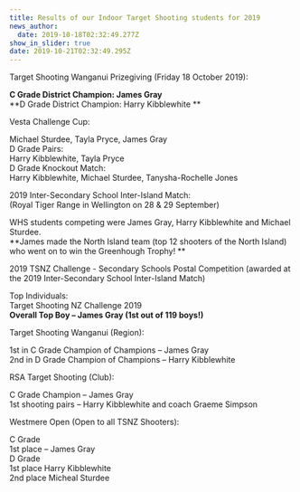 ```yaml
---
title: Results of our Indoor Target Shooting students for 2019
news_author:
  date: 2019-10-18T02:32:49.277Z
show_in_slider: true
date: 2019-10-21T02:32:49.295Z
---
```

Target Shooting Wanganui Prizegiving (Friday 18 October 2019):
  
**C Grade District Champion: James Gray**  
**D Grade District Champion: Harry Kibblewhite**

Vesta Challenge Cup:
  
Michael Sturdee, Tayla Pryce, James Gray  
D Grade Pairs:  
Harry Kibblewhite, Tayla Pryce  
D Grade Knockout Match:  
Harry Kibblewhite, Michael Sturdee, Tanysha-Rochelle Jones

2019 Inter-Secondary School Inter-Island Match:  
(Royal Tiger Range in Wellington on 28 & 29 September)

WHS students competing were James Gray, Harry Kibblewhite and Michael Sturdee.  
**James made the North Island team (top 12 shooters of the North Island) who went on to win the Greenhough Trophy!**

2019 TSNZ Challenge - Secondary Schools Postal Competition
(awarded at the 2019 Inter-Secondary School Inter-Island Match) 

Top Individuals:  
Target Shooting NZ Challenge 2019  
**Overall Top Boy – James Gray (1st out of 119 boys!)**

Target Shooting Wanganui (Region):  
  
1st in C Grade Champion of Champions – James Gray  
2nd in D Grade Champion of Champions – Harry Kibblewhite

RSA Target Shooting (Club):  

C Grade Champion – James Gray  
1st shooting pairs – Harry Kibblewhite and coach Graeme Simpson

Westmere Open (Open to all TSNZ Shooters):
  
C Grade  
1st place – James Gray  
D Grade  
1st place Harry Kibblewhite  
2nd place Micheal Sturdee
